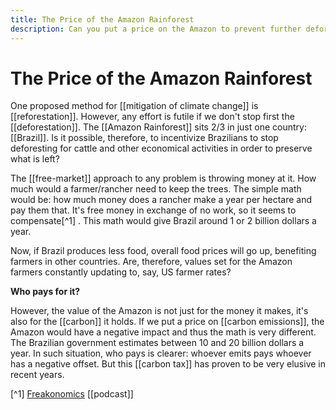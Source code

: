 ```yaml
---
title: The Price of the Amazon Rainforest
description: Can you put a price on the Amazon to prevent further deforestation? 
---
```

# The Price of the Amazon Rainforest
One proposed method for [[mitigation of climate change]] is [[reforestation]]. However, any effort is futile if we don't stop first the [[deforestation]]. The [[Amazon Rainforest]] sits 2/3 in just one country: [[Brazil]]. Is it possible, therefore, to incentivize Brazilians to stop deforesting for cattle and other economical activities in order to preserve what is left? 

The [[free-market]] approach to any problem is throwing money at it. How much would a farmer/rancher need to keep the trees. The simple math would be: how much money does a rancher make a year per hectare and pay them that. It's free money in exchange of no work, so it seems to compensate[^1] . This math would give Brazil around 1 or 2 billion dollars a year. 

Now, if Brazil produces less food, overall food prices will go up, benefiting farmers in other countries. Are, therefore, values set for the Amazon farmers constantly updating to, say, US farmer rates? 

**Who pays for it?**

However, the value of the Amazon is not just for the money it makes, it's also for the [[carbon]] it holds. If we put a price on [[carbon emissions]], the Amazon would have a negative impact and thus the math is very different. The Brazilian government estimates between 10 and 20 billion dollars a year. In such situation, who pays is clearer: whoever emits pays whoever has a negative offset. But this [[carbon tax]] has proven to be very elusive in recent years. 



[^1] [Freakonomics](https://freakonomics.com/podcast/amazon-rain-forest/) [[podcast]]